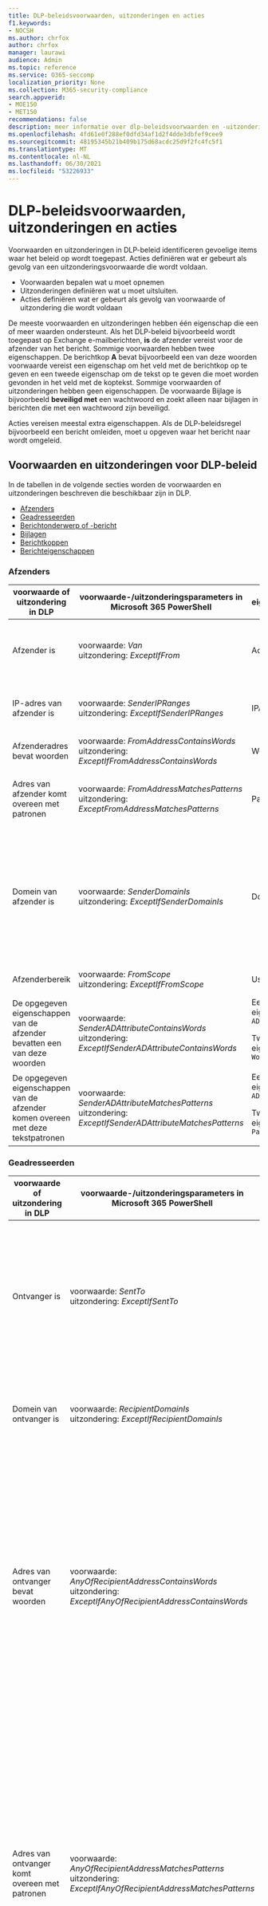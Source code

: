 ```yaml
---
title: DLP-beleidsvoorwaarden, uitzonderingen en acties
f1.keywords:
- NOCSH
ms.author: chrfox
author: chrfox
manager: laurawi
audience: Admin
ms.topic: reference
ms.service: O365-seccomp
localization_priority: None
ms.collection: M365-security-compliance
search.appverid:
- MOE150
- MET150
recommendations: false
description: meer informatie over dlp-beleidsvoorwaarden en -uitzonderingen
ms.openlocfilehash: 4fd61e0f288ef0dfd34af1d2f4dde3dbfef9cee9
ms.sourcegitcommit: 48195345b21b409b175d68acdc25d9f2fc4fc5f1
ms.translationtype: MT
ms.contentlocale: nl-NL
ms.lasthandoff: 06/30/2021
ms.locfileid: "53226933"
---
```

# <a name="dlp-policy-conditions-exceptions-and-actions"></a>DLP-beleidsvoorwaarden, uitzonderingen en acties

Voorwaarden en uitzonderingen in DLP-beleid identificeren gevoelige items waar het beleid op wordt toegepast. Acties definiëren wat er gebeurt als gevolg van een uitzonderingsvoorwaarde die wordt voldaan.

- Voorwaarden bepalen wat u moet opnemen
- Uitzonderingen definiëren wat u moet uitsluiten.
- Acties definiëren wat er gebeurt als gevolg van voorwaarde of uitzondering die wordt voldaan

De meeste voorwaarden en uitzonderingen hebben één eigenschap die een of meer waarden ondersteunt. Als het DLP-beleid bijvoorbeeld wordt toegepast op Exchange e-mailberichten, **is** de afzender vereist voor de afzender van het bericht. Sommige voorwaarden hebben twee eigenschappen. De berichtkop **A** bevat bijvoorbeeld een van deze woorden voorwaarde vereist een eigenschap om het veld met de berichtkop op te geven en een tweede eigenschap om de tekst op te geven die moet worden gevonden in het veld met de koptekst. Sommige voorwaarden of uitzonderingen hebben geen eigenschappen. De voorwaarde Bijlage is bijvoorbeeld **beveiligd met** een wachtwoord en zoekt alleen naar bijlagen in berichten die met een wachtwoord zijn beveiligd.

Acties vereisen meestal extra eigenschappen. Als de DLP-beleidsregel bijvoorbeeld een bericht omleiden, moet u opgeven waar het bericht naar wordt omgeleid.
<!-- Some actions have multiple properties that are available or required. For example, when the rule adds a header field to the message header, you need to specify both the name and value of the header. When the rule adds a disclaimer to messages, you need to specify the disclaimer text, but you can also specify where to insert the text, or what to do if the disclaimer can't be added to the message. Typically, you can configure multiple actions in a rule, but some actions are exclusive. For example, one rule can't reject and redirect the same message.-->

## <a name="conditions-and-exceptions-for-dlp-policies"></a>Voorwaarden en uitzonderingen voor DLP-beleid

In de tabellen in de volgende secties worden de voorwaarden en uitzonderingen beschreven die beschikbaar zijn in DLP.

- [Afzenders](#senders)
- [Geadresseerden](#recipients)
- [Berichtonderwerp of -bericht](#message-subject-or-body)
- [Bijlagen](#attachments)
- [Berichtkoppen](#message-headers)
- [Berichteigenschappen](#message-properties)

### <a name="senders"></a>Afzenders


|**voorwaarde of uitzondering in DLP**  |**voorwaarde-/uitzonderingsparameters in Microsoft 365 PowerShell** |**eigenschapstype**  |**beschrijving**|
|---------|---------|---------|---------|
|Afzender is |voorwaarde: *Van* <br/> uitzondering: *ExceptIfFrom*      |Adressen |     Berichten die worden verzonden door de opgegeven postvakken, e-mailgebruikers, e-mailcontactgroepen of Microsoft 365 groepen in de organisatie.|
|IP-adres van afzender is     |voorwaarde: *SenderIPRanges*<br/> uitzondering: *ExceptIfSenderIPRanges*         |  IPAddressRanges       | Berichten waarbij het IP-adres van de afzender overeenkomt met het opgegeven IP-adres of binnen het opgegeven IP-adresbereik vallen.       |
|Afzenderadres bevat woorden   | voorwaarde: *FromAddressContainsWords* <br/> uitzondering: *ExceptIfFromAddressContainsWords*        |   Woorden      |   Berichten met de opgegeven woorden in het e-mailadres van de afzender.|
| Adres van afzender komt overeen met patronen    | voorwaarde: *FromAddressMatchesPatterns* <br/> uitzondering: *ExceptFromAddressMatchesPatterns*       |      Patronen   |  Berichten waarin het e-mailadres van de afzender tekstpatronen bevat die overeenkomen met de opgegeven reguliere expressies.  |
|Domein van afzender is  |  voorwaarde: *SenderDomainIs* <br/> uitzondering: *ExceptIfSenderDomainIs*       |DomainName         |     Berichten waarin het domein van het e-mailadres van de afzender overeenkomt met de opgegeven waarde. Als u afzenderdomeinen wilt  zoeken die het opgegeven domein bevatten (bijvoorbeeld een subdomein van een domein), gebruikt u de voorwaarde Afzenderadres *(FromAddressMatchesPatterns)* en geeft u het domein op met de syntaxis: ' \. domein \. com$'.    |
|Afzenderbereik    | voorwaarde: *FromScope* <br/> uitzondering: *ExceptIfFromScope*    | UserScopeFrom    |    Berichten die worden verzonden door interne of externe afzenders.    |
|De opgegeven eigenschappen van de afzender bevatten een van deze woorden|voorwaarde: *SenderADAttributeContainsWords* <br/> uitzondering: *ExceptIfSenderADAttributeContainsWords*|Eerste eigenschap: `ADAttribute` <p> Tweede eigenschap: `Words`|Berichten waarin het opgegeven Active Directory-kenmerk van de afzender een van de opgegeven woorden bevat.|
|De opgegeven eigenschappen van de afzender komen overeen met deze tekstpatronen|voorwaarde: *SenderADAttributeMatchesPatterns* <br/> uitzondering: *ExceptIfSenderADAttributeMatchesPatterns*|Eerste eigenschap: `ADAttribute` <p> Tweede eigenschap: `Patterns`|Berichten waarin het opgegeven Active Directory-kenmerk van de afzender tekstpatronen bevat die overeenkomen met de opgegeven reguliere expressies.|

### <a name="recipients"></a>Geadresseerden

|**voorwaarde of uitzondering in DLP**| **voorwaarde-/uitzonderingsparameters in Microsoft 365 PowerShell** |    **eigenschapstype** | **beschrijving**|
|---------|---------|---------|---------|
|Ontvanger is|  voorwaarde: *SentTo* <br/> uitzondering: *ExceptIfSentTo* | Adressen | Berichten waarbij een van de geadresseerden het opgegeven postvak, e-mailgebruiker of e-mailcontactpunt in de organisatie is. De geadresseerden kunnen zich in de **velden Aan,** **CC** of **BCC van** het bericht.|
|Domein van ontvanger is|   voorwaarde: *RecipientDomainIs* <br/> uitzondering: *ExceptIfRecipientDomainIs* |   DomainName |    Berichten waarin het domein van het e-mailadres van de geadresseerde overeenkomt met de opgegeven waarde.|
|Adres van ontvanger bevat woorden|  voorwaarde: *AnyOfRecipientAddressContainsWords* <br/> uitzondering: *ExceptIfAnyOfRecipientAddressContainsWords*|  Woorden|  Berichten met de opgegeven woorden in het e-mailadres van de geadresseerde. <br/>**Opmerking:** deze voorwaarde houdt geen rekening met berichten die naar adresadressen van geadresseerden worden verzonden. Het komt alleen overeen met berichten die naar het primaire e-mailadres van de geadresseerde worden verzonden.|
|Adres van ontvanger komt overeen met patronen| voorwaarde: *AnyOfRecipientAddressMatchesPatterns* <br/> uitzondering: *ExceptIfAnyOfRecipientAddressMatchesPatterns*| Patronen    |Berichten waarin het e-mailadres van een geadresseerde tekstpatronen bevat die overeenkomen met de opgegeven reguliere expressies. <br/> **Opmerking:** deze voorwaarde houdt geen rekening met berichten die naar adresadressen van geadresseerden worden verzonden. Het komt alleen overeen met berichten die naar het primaire e-mailadres van de geadresseerde worden verzonden.|
|Verzonden naar lid van| voorwaarde: *SentToMemberOf* <br/> uitzondering: *ExceptIfSentToMemberOf*|  Adressen|  Berichten met geadresseerden die lid zijn van de opgegeven distributiegroep, beveiligingsgroep met e-mail of Microsoft 365 groep. De groep kan zich in de **velden Aan,** **CC** of **BCC van** het bericht.|

### <a name="message-subject-or-body"></a>Berichtonderwerp of -bericht

|**voorwaarde of uitzondering in DLP** | **voorwaarde-/uitzonderingsparameters in Microsoft 365 PowerShell** |**eigenschapstype**| **beschrijving**|
|---------|---------|---------|---------|
|Onderwerp bevat woorden of woordgroepen| voorwaarde: *SubjectContainsWords* <br/> uitzondering: *ExceptIf SubjectContainsWords*| Woorden   |Berichten met de opgegeven woorden in het veld Onderwerp.|
|Onderwerp komt overeen met patronen|voorwaarde: *SubjectMatchesPatterns* <br/> uitzondering: *ExceptIf SubjectMatchesPatterns*|Patronen   |Berichten waarin het veld Onderwerp tekstpatronen bevat die overeenkomen met de opgegeven reguliere expressies.|
|Inhoud bevat|  voorwaarde: *ContentContainsSensitiveInformation* <br/> uitzondering *ExceptIfContentContainsSensitiveInformation*| SensitiveInformationTypes|  Berichten of documenten die gevoelige informatie bevatten, zoals gedefinieerd door DLP-beleid (Data Loss Prevention).|
| Patroon van onderwerp of body    | voorwaarde: *SubjectOrBodyMatchesPatterns* <br/> uitzondering: *ExceptIfSubjectOrBodyMatchesPatterns*    | Patronen    | Berichten waarin het onderwerpveld of de berichttekst tekstpatronen bevat die overeenkomen met de opgegeven reguliere expressies.    |
| Onderwerp of lichaam bevat woorden    | voorwaarde: *SubjectOrBodyContainsWords* <br/> uitzondering: *ExceptIfSubjectOrBodyContainsWords*    | Woorden    | Berichten met de opgegeven woorden in het onderwerpveld of de berichtinstelling    |


### <a name="attachments"></a>Bijlagen

|**voorwaarde of uitzondering in DLP**| **voorwaarde-/uitzonderingsparameters in Microsoft 365 PowerShell**| **eigenschapstype**   |**beschrijving**|
|---------|---------|---------|---------|
|Bijlage is met wachtwoord beveiligd|voorwaarde: *DocumentIsPasswordProtected* <br/> uitzondering: *ExceptIfDocumentIsPasswordProtected*|geen| Berichten waarin een bijlage met een wachtwoord is beveiligd (en dus niet kunnen worden gescand). Wachtwoorddetectie werkt alleen voor Office documenten, .zip bestanden en .7z-bestanden.|
|De bestandsextensie van bijlage is|voorwaarde: *ContentExtensionMatchesWords* <br/> uitzondering: *ExceptIfContentExtensionMatchesWords*|  Woorden   |Berichten waarin de bestandsextensie van een bijlage overeenkomt met een van de opgegeven woorden.|
|De inhoud van een e-mailbijlage kan niet worden gescand|voorwaarde: *DocumentIsUnsupported* <br/>uitzondering: *ExceptIf DocumentIsUnsupported*|   n/a|    Berichten waarin een bijlage niet inheems wordt herkend door Exchange Online.|
|De inhoud van een e-mailbijlage is niet volledig gescand|   voorwaarde: *ProcessingLimitExceeded* <br/> uitzondering: *ExceptIfProcessingLimitExceeded*|    n/a |Berichten waarin de regels-engine het scannen van de bijlagen niet kon voltooien. U kunt deze voorwaarde gebruiken om regels te maken die samenwerken om berichten te identificeren en te verwerken waarin de inhoud niet volledig kan worden gescand.|
|Documentnaam bevat woorden|voorwaarde: *DocumentNameMatchesWords* <br/> uitzondering: *ExceptIfDocumentNameMatchesWords* |Woorden  |Berichten waarin de bestandsnaam van een bijlage overeenkomt met een van de opgegeven woorden.|
|Documentnaam komt overeen met patronen|voorwaarde: *DocumentNameMatchesPatterns* <br/> uitzondering: *ExceptIfDocumentNameMatchesPatterns*|    Patronen    |Berichten waarin de bestandsnaam van een bijlage tekstpatronen bevat die overeenkomen met de opgegeven reguliere expressies.|
|De eigenschap Document is|voorwaarde: *ContentPropertyContainsWords* <br/> uitzondering: *ExceptIfContentPropertyContainsWords* |Woorden| Berichten of documenten waarin de bestandsextensie van een bijlage overeenkomt met een van de opgegeven woorden.|
|De documentgrootte is gelijk aan of groter dan| voorwaarde: *DocumentSizeOver* <br/> uitzondering: *ExceptIfDocumentSizeOver*|    Grootte    |Berichten waarin een bijlage groter is dan of gelijk is aan de opgegeven waarde.|
|De inhoud van een bijlage bevat een van deze woorden| voorwaarde: *DocumentContainsWords* <br/> uitzondering: *ExceptIfDocumentContainsWords* |`Words`|Berichten waarin een bijlage de opgegeven woorden bevat.|
|Inhoud van bijlagen komt overeen met deze tekstpatronen|voorwaarde: *DocumentMatchesPatterns* <br/> uitzondering: *ExceptIfDocumentMatchesPatterns* |`Patterns`|Berichten waarin een bijlage tekstpatronen bevat die overeenkomen met de opgegeven reguliere expressies. |

### <a name="message-headers"></a>Berichtkoppen

|**voorwaarde of uitzondering in DLP**| **voorwaarde-/uitzonderingsparameters in Microsoft 365 PowerShell**| **eigenschapstype**|  **beschrijving**|
|---------|---------|---------|---------|
|Koptekst bevat woorden of woordgroepen|voorwaarde: *HeaderContainsWords* <br/> uitzondering: *ExceptIfHeaderContainsWords*|  Hashtabel  |Berichten die het opgegeven veld met de koptekst bevatten en de waarde van dat veld bevat de opgegeven woorden.|
|Koptekst komt overeen met patronen|   voorwaarde: *HeaderMatchesPatterns* <br/> uitzondering: *ExceptIfHeaderMatchesPatterns*|    Hashtabel  |Berichten die het opgegeven veld met de koptekst bevatten en de waarde van dat veld bevat de opgegeven reguliere expressies.|

### <a name="message-properties"></a>Berichteigenschappen

|**voorwaarde of uitzondering in DLP**| **voorwaarde-/uitzonderingsparameters in Microsoft 365 PowerShell**| **eigenschapstype**   |**beschrijving**|
|---------|---------|---------|---------|
| Met belang    | voorwaarde: *WithImportance* <br/> uitzondering: *ExceptIfWithImportance*    | Belang    | Berichten die zijn gemarkeerd met het opgegeven belangniveau.    |
| Inhoudstekenset bevat woorden    | voorwaarde: *ContentCharacterSetContainsWords* <br/> *ExceptIfContentCharacterSetContainsWords*    | Tekensets    | Berichten met een van de opgegeven namen van tekensets.    |
| Heeft afzender overschrijven    | voorwaarde: *HasSenderOverride* <br/> uitzondering: *ExceptIfHasSenderOverride*    | n/a    | Berichten waarin de afzender ervoor heeft gekozen om een DLP-beleid (Data Loss Prevention) te overschrijven. Zie Meer informatie over preventie van gegevensverlies voor meer informatie over [DLP-beleid](./dlp-learn-about-dlp.md) |
| Berichtentype komt overeen    | voorwaarde: *MessageTypeMatches* <br/> uitzondering: *ExceptIfMessageTypeMatches*    | MessageType    | Berichten van het opgegeven type.    |
|De berichtgrootte is groter dan of gelijk aan| voorwaarde: *MessageSizeOver* <br/> uitzondering: *ExceptIfMessageSizeOver* |`Size`|Berichten waarbij de totale grootte (bericht plus bijlagen) groter is dan of gelijk is aan de opgegeven waarde. **Opmerking:** Limieten voor berichtgrootte voor postvakken worden geëvalueerd vóór de regels voor e-mailstroom. Een bericht dat te groot is voor een postvak, wordt geweigerd voordat een regel met deze voorwaarde kan reageren op het bericht.|

## <a name="actions-for-dlp-policies"></a>Acties voor DLP-beleid

In deze tabel worden de acties beschreven die beschikbaar zijn in DLP.


|**actie in DLP**|**actieparameters in Microsoft 365 PowerShell**|**eigenschapstype**|**beschrijving**|
|---------|---------|---------|---------|
|Koptekst instellen|SetHeader|Eerste eigenschap: *Naam van koptekst* </br> Tweede eigenschap: *Koptekstwaarde*|Met de parameter SetHeader wordt een actie opgegeven voor de DLP-regel die een veld met koptekst en waarde in de berichtkop toevoegt of wijzigt. Deze parameter gebruikt de syntaxis 'HeaderName:HeaderValue'. U kunt meerdere koptekstnaam- en waardeparen opgeven, gescheiden door komma's|
|Koptekst verwijderen| RemoveHeader| Eerste eigenschap: *MessageHeaderField*</br> Tweede eigenschap: *Tekenreeks*|  Met de parameter RemoveHeader wordt een actie opgegeven voor de DLP-regel die een koptekstveld uit de berichtkop verwijdert. Deze parameter gebruikt de syntaxis 'HeaderName' of 'HeaderName:HeaderValue'. U kunt meerdere koptekstnamen of veldnamen en waardeparen opgeven, gescheiden door komma's|
|Het bericht omleiden naar specifieke gebruikers|*RedirectMessageTo*|Adressen| Hiermee wordt het bericht omgeleid naar de opgegeven geadresseerden. Het bericht wordt niet bezorgd bij de oorspronkelijke geadresseerden en er wordt geen melding verzonden naar de afzender of de oorspronkelijke geadresseerden.|
|Het bericht ter goedkeuring doorsturen naar de afzendermanager| Gemiddeld|Eerste eigenschap: *ModerateMessageByManager*</br> Tweede eigenschap: *Boolean*|De parameter Moderate geeft een actie op voor de DLP-regel die het e-mailbericht naar een moderator verzendt. Deze parameter gebruikt de syntaxis: @{ModerateMessageByManager = <$true \| $false>;|
|Het bericht ter goedkeuring doorsturen naar specifieke goedkeurders| Gemiddeld|Eerste eigenschap: *ModerateMessageByUser*</br>Tweede eigenschap: *Adressen*|De parameter Moderate geeft een actie op voor de DLP-regel die het e-mailbericht naar een moderator verzendt. Deze parameter gebruikt de syntaxis: @{ ModerateMessageByUser = @("emailaddress1","emailaddress2",..."emailaddressN")}|
|Geadresseerde toevoegen|AddRecipients|Eerste eigenschap: *Veld*</br>Tweede eigenschap: *Adressen*| Hiermee voegt u een of meer geadresseerden toe aan het veld Aan/CC/BCC van het bericht. Deze parameter gebruikt de syntaxis: @{<AddToRecipients \| CopyTo \| BlindCopyTo> = "emailaddress"}|
|Manager van de afzender toevoegen als geadresseerde|AddRecipients | Eerste eigenschap: *AddedManagerAction*</br>Tweede eigenschap: *Veld* | Hiermee voegt u de afzendermanager toe aan het bericht als het opgegeven type geadresseerde (Aan, CC, BCC) of wordt het bericht omgeleid naar de manager van de afzender zonder de afzender of de geadresseerde op de hoogte te stellen. Deze actie werkt alleen als het kenmerk Manager van de afzender is gedefinieerd in Active Directory. Deze parameter gebruikt de syntaxis: @{AddManagerAsRecipientType = "<To \| CC \| BCC>"}|
Voorbereidend onderwerp    |PrependSubject    |Tekenreeks    |Hiermee voegt u de opgegeven tekst toe aan het begin van het veld Onderwerp van het bericht. Overweeg een spatie of dubbele punt te gebruiken (:) als het laatste teken van de opgegeven tekst om deze te onderscheiden van de oorspronkelijke onderwerptekst.</br>Als u wilt voorkomen dat dezelfde tekenreeks wordt toegevoegd aan berichten die al de tekst in het onderwerp bevatten (bijvoorbeeld antwoorden), voegt u de uitzondering 'Het onderwerp bevat woorden' (ExceptIfSubjectContainsWords) toe aan de regel.|
|HTML-vrijwaring toepassen    |ApplyHtmlDisclaimer    |Eerste eigenschap: *Tekst*</br>Tweede eigenschap: *Locatie*</br>Derde eigenschap: *terugvalactie*    |Hiermee wordt de opgegeven HTML-vrijwaring toegepast op de vereiste locatie van het bericht.</br>Deze parameter gebruikt de syntaxis: @{ Text = " " ; Locatie = <Append \| Prepend>; FallbackAction = <\| Negeren negeren negeren \|> }|
|Bescherming Office 365-berichtversleuteling en rechten verwijderen    | RemoveRMSTemplate | n/a| Hiermee verwijdert Office 365 versleuteling die is toegepast op een e-mail|
